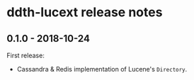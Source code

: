 # ddth-lucext release notes

## 0.1.0 - 2018-10-24

First release:

- Cassandra & Redis implementation of Lucene's `Directory`.
